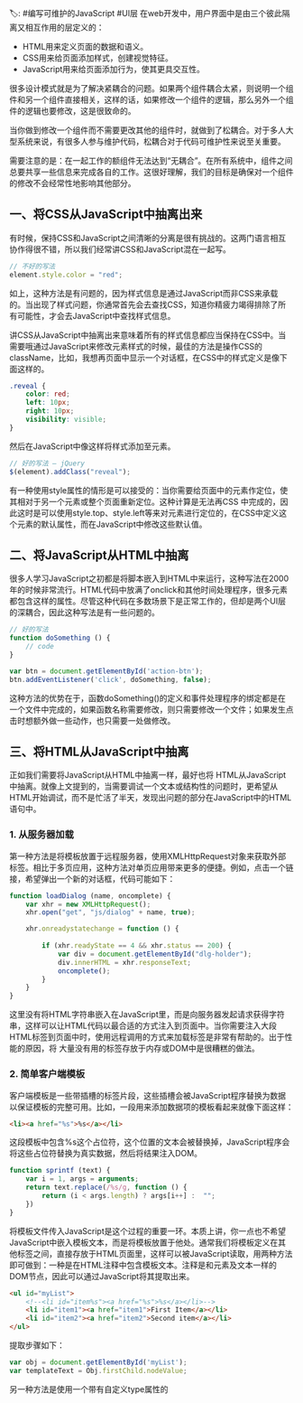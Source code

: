 🏷: #编写可维护的JavaScript  #UI层
在web开发中，用户界面中是由三个彼此隔离又相互作用的层定义的：
* HTML用来定义页面的数据和语义。
* CSS用来给页面添加样式，创建视觉特征。
* JavaScript用来给页面添加行为，使其更具交互性。

很多设计模式就是为了解决紧耦合的问题。如果两个组件耦合太紧，则说明一个组件和另一个组件直接相关，这样的话，如果修改一个组件的逻辑，那么另外一个组件的逻辑也要修改，这是很致命的。

当你做到修改一个组件而不需要更改其他的组件时，就做到了松耦合。对于多人大型系统来说，有很多人参与维护代码，松耦合对于代码可维护性来说至关重要。

需要注意的是：在一起工作的额组件无法达到“无耦合”。在所有系统中，组件之间总要共享一些信息来完成各自的工作。这很好理解，我们的目标是确保对一个组件的修改不会经常性地影响其他部分。

## 一、将CSS从JavaScript中抽离出来

有时候，保持CSS和JavaScript之间清晰的分离是很有挑战的。这两门语言相互协作得很不错，所以我们经常讲CSS和JavaScript混在一起写。

```javascript
// 不好的写法
element.style.color = "red";
```

如上，这种方法是有问题的，因为样式信息是通过JavaScript而非CSS来承载的。当出现了样式问题，你通常首先会去查找CSS，知道你精疲力竭得排除了所有可能性，才会去JavaScript中查找样式信息。

讲CSS从JavaScript中抽离出来意味着所有的样式信息都应当保持在CSS中。当需要哦通过JavaScript来修改元素样式的时候，最佳的方法是操作CSS的className，比如，我想再页面中显示一个对话框，在CSS中的样式定义是像下面这样的。

```css
.reveal {
    color: red;
    left: 10px;
    right: 10px;
    visibility: visible;
}
```

然后在JavaScript中像这样将样式添加至元素。

```javascript
// 好的写法 — jQuery
$(element).addClass("reveal");
```

有一种使用style属性的情形是可以接受的：当你需要给页面中的元素作定位，使其相对于另一个元素或整个页面重新定位。这种计算是无法再CSS 中完成的，因此这时是可以使用style.top、style.left等来对元素进行定位的，在CSS中定义这个元素的默认属性，而在JavaScript中修改这些默认值。

## 二、将JavaScript从HTML中抽离

 很多人学习JavaScript之初都是将脚本嵌入到HTML中来运行，这种写法在2000年的时候非常流行。HTML代码中放满了onclick和其他时间处理程序，很多元素都包含这样的属性。尽管这种代码在多数场景下是正常工作的，但却是两个UI层的深耦合，因此这种写法是有一些问题的。

```javascript
// 好的写法
function doSomething () {
    // code
}

var btn = document.getElementById('action-btn');
btn.addEventListener('click', doSomething, false);
```

这种方法的优势在于，函数doSomething()的定义和事件处理程序的绑定都是在一个文件中完成的，如果函数名称需要修改，则只需要修改一个文件；如果发生点击时想额外做一些动作，也只需要一处做修改。

## 三、将HTML从JavaScript中抽离


正如我们需要将JavaScript从HTML中抽离一样，最好也将 HTML从JavaScript中抽离。就像上文提到的，当需要调试一个文本或结构性的问题时，更希望从HTML开始调试，而不是忙活了半天，发现出问题的部分在JavaScript中的HTML语句中。

### 1. 从服务器加载

第一种方法是将模板放置于远程服务器，使用XMLHttpRequest对象来获取外部标签。相比于多页应用，这种方法对单页应用带来更多的便捷。例如，点击一个链接，希望弹出一个新的对话框，代码可能如下：

```javascript
function loadDialog (name, oncomplete) {
    var xhr = new XMLHttpRequest();
    xhr.open("get", "js/dialog" + name, true);

    xhr.onreadystatechange = function () {
        
        if (xhr.readyState == 4 && xhr.status == 200) {
            var div = document.getElementById("dlg-holder");
            div.innerHTML = xhr.responseText;
            oncomplete();
        }
    }
}
```

这里没有将HTML字符串嵌入在JavaScript里，而是向服务器发起请求获得字符串，这样可以让HTML代码以最合适的方式注入到页面中。当你需要注入大段HTML标签到页面中时，使用远程调用的方式来加载标签是非常有帮助的。出于性能的原因，将 大量没有用的标签存放于内存或DOM中是很糟糕的做法。

### 2. 简单客户端模板

客户端模板是一些带插槽的标签片段，这些插槽会被JavaScript程序替换为数据以保证模板的完整可用。比如，一段用来添加数据项的模板看起来就像下面这样：

```html
<li><a href="%s">%s</a></li>
```

这段模板中包含%s这个占位符，这个位置的文本会被替换掉，JavaScript程序会将这些占位符替换为真实数据，然后将结果注入DOM。

```javascript
function sprintf (text) {
    var i = 1, args = arguments;
    return text.replace(/%s/g, function () {
        return (i < args.length) ? args[i++] :  "";
    })
}
```

将模板文件传入JavaScript是这个过程的重要一环。本质上讲，你一点也不希望JavaScript中嵌入模板文本，而是将模板放置于他处。通常我们将模板定义在其他标签之间，直接存放于HTML页面里，这样可以被JavaScript读取，用两种方法即可做到：一种是在HTML注释中包含模板文本。注释是和元素及文本一样的DOM节点，因此可以通过JavaScript将其提取出来。

```html
<ul id="myList">
    <!--<li id="item%s"><a href="%s">%s</a></li>-->
    <li id="item1"><a href="item1">First Item</a></li>
    <li id="item2"><a href="item2">Second item</a></li>
</ul>
```

提取步骤如下：

```javascript
var obj = document.getElementById('myList');
var templateText = Obj.firstChild.nodeValue;
```

另一种方法是使用一个带有自定义type属性的<script>元素，浏览器会默认将<script>元素中的内容识别为JavaScript代码，但你可以通过给type赋值为浏览器不识别的类型，来告诉浏览器这不是一段JavaScript脚本，比如：

```html
<script type="test/x-my-template" id="list-item">
    <li id="item%s"><a href="%s">%s</a></li>
</script>
```

你可以通过<script>标签的text属性来提取文本

```javascript
var obj = document.getElementById('list-item');
var templateText = Obj.text
```

最后在将所提取出来的模板文本通过innerHtml方法注入到HTML文件中。

### 3. 复杂客户端模板

可以考虑使用健壮的模板类库，Handlebars是专为浏览器JavaScript设计的完整的客户端模板系统，有技术文档可查阅，此处不再赘述！

handlebars.js :   http://handlebarsjs.com/expressions.html

<!-- more -->
